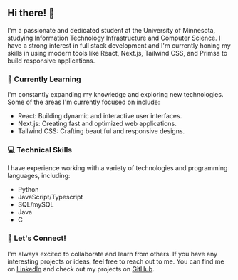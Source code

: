 ## Hi there! 👋

I'm a passionate and dedicated student at the University of Minnesota, studying Information Technology Infrastructure and Computer Science. I have a strong interest in full stack development and I'm currently honing my skills in using modern tools like React, Next.js, Tailwind CSS, and Primsa to build responsive applications.

### 🌱 Currently Learning
I'm constantly expanding my knowledge and exploring new technologies. Some of the areas I'm currently focused on include:

- React: Building dynamic and interactive user interfaces.
- Next.js: Creating fast and optimized web applications.
- Tailwind CSS: Crafting beautiful and responsive designs.

### 💻 Technical Skills
I have experience working with a variety of technologies and programming languages, including:

- Python
- JavaScript/Typescript
- SQL/mySQL
- Java
- C

### 🤝 Let's Connect!
I'm always excited to collaborate and learn from others. If you have any interesting projects or ideas, feel free to reach out to me. You can find me on [LinkedIn](www.linkedin.com/in/alex-vongseng) and check out my projects on [GitHub](https://github.com/alex-von).

